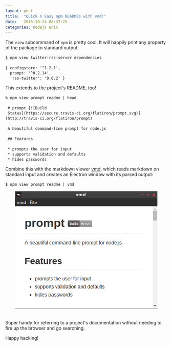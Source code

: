 ```yaml
---
layout: post
title:  "Quick n Easy npm READMEs with vmd!"
date:   2015-10-24 08:37:25
categories: nodejs unix
---
```

The `view` subcommand of `npm` is pretty cool. It will happily print any
property of the package to standard output.

```
$ npm view twitter-rss-server dependencies
 
{ configstore: '^1.2.1',
  prompt: '^0.2.14',
  'rss-twitter': '0.0.2' }
```

This extends to the project's README, too!

```
% npm view prompt readme | head
 
 # prompt [![Build
 Status](https://secure.travis-ci.org/flatiron/prompt.svg)](http://travis-ci.org/flatiron/prompt)

 A beautiful command-line prompt for node.js

 ## Features

 * prompts the user for input
 * supports validation and defaults
 * hides passwords
```

Combine this with the markdown viewer [vmd](http://github.com/yoshuawuyts/vmd), which reads markdown on standard input and creates an Electron window with its parsed output:

```
$ npm view prompt readme | vmd
```

<center><img src="/static/vmd.png"/></center><br/>

Super handy for referring to a project's documentation without needing to fire
up the browser and go searching.

Happy hacking!

